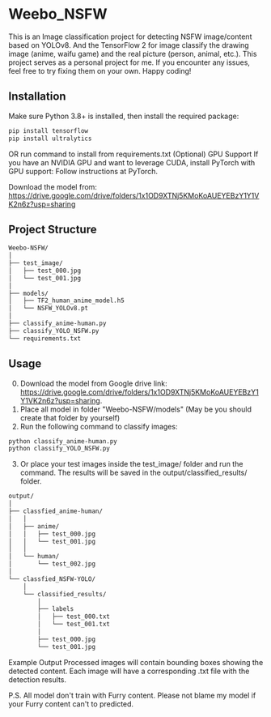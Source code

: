 # Weebo_NSFW
This is an Image classification project for detecting NSFW image/content based on YOLOv8. And the TensorFlow 2 for image classify the drawing image (anime, waifu game) and the real picture (person, animal, etc.). This project serves as a personal project for me. If you encounter any issues, feel free to try fixing them on your own. Happy coding!

## Installation

Make sure Python 3.8+ is installed, then install the required package:

```bash
pip install tensorflow
pip install ultralytics
```
OR run command to install from requirements.txt
(Optional) GPU Support
If you have an NVIDIA GPU and want to leverage CUDA, install PyTorch with GPU support: Follow instructions at PyTorch.

Download the model from: https://drive.google.com/drive/folders/1x1OD9XTNj5KMoKoAUEYEBzY1Y1VK2n6z?usp=sharing

## Project Structure
```bash
Weebo-NSFW/
│
├── test_image/
│   ├── test_000.jpg
│   └── test_001.jpg
│
├── models/
│   ├── TF2_human_anime_model.h5
│   └── NSFW_YOLOv8.pt
│
├── classify_anime-human.py
├── classify_YOLO_NSFW.py
└── requirements.txt
```

## Usage
0. Download the model from Google drive link: https://drive.google.com/drive/folders/1x1OD9XTNj5KMoKoAUEYEBzY1Y1VK2n6z?usp=sharing.
1. Place all model in folder "Weebo-NSFW/models" (May be you should create that folder by yourself)
2. Run the following command to classify images:
```bash
python classify_anime-human.py
python classify_YOLO_NSFW.py
```
3. Or place your test images inside the test_image/ folder and run the command.
The results will be saved in the output/classified_results/ folder.
```bash
output/
│
├── classfied_anime-human/
│   │
│   ├── anime/
│   │   ├── test_000.jpg
│   │   └── test_001.jpg
│   │
│   └── human/
│       └── test_002.jpg
│
└── classfied_NSFW-YOLO/
    │
    └── classified_results/
        │
        ├── labels
        │   ├── test_000.txt
        │   └── test_001.txt
        │
        ├── test_000.jpg
        └── test_001.jpg
```

Example Output
Processed images will contain bounding boxes showing the detected content. Each image will have a corresponding .txt file with the detection results.

P.S. All model don't train with Furry content. Please not blame my model if your Furry content can't to predicted.
